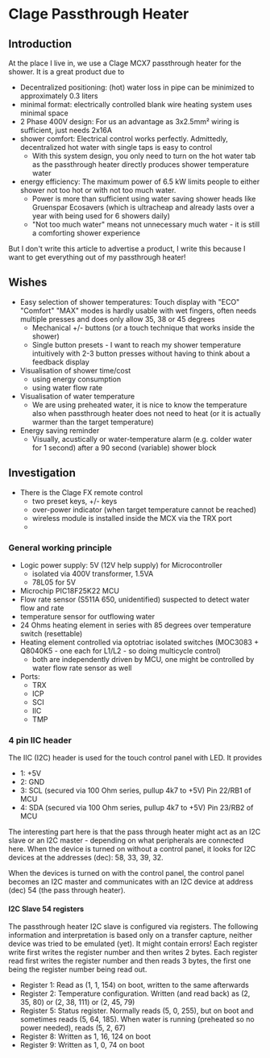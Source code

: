 # Clage Passthrough Heater

## Introduction

At the place I live in, we use a Clage MCX7 passthrough heater for the shower.
It is a great product due to

  * Decentralized positioning: (hot) water loss in pipe can be minimized to approximately 0.3 liters
  * minimal format: electrically controlled blank wire heating system uses minimal space
  * 2 Phase 400V design: For us an advantage as 3x2.5mm² wiring is sufficient, just needs 2x16A
  * shower comfort: Electrical control works perfectly. Admittedly, decentralized hot water with single taps is easy to control
    * With this system design, you only need to turn on the hot water tab as the passthrough heater directly produces shower temperature water
  * energy efficiency: The maximum power of 6.5 kW limits people to either shower not too hot or with not too much water.
    * Power is more than sufficient using water saving shower heads like Gruenspar Ecosavers (which is ultracheap and already lasts over a year with being used for 6 showers daily)
    * "Not too much water" means not unnecessary much water - it is still a comforting shower experience

But I don't write this article to advertise a product, I write this because I want to get everything out of my passthrough heater!

## Wishes

  * Easy selection of shower temperatures: Touch display with "ECO" "Comfort" "MAX" modes is hardly usable with wet fingers, often needs multiple presses and does only allow 35, 38 or 45 degrees
    * Mechanical +/- buttons (or a touch technique that works inside the shower)
    * Single button presets - I want to reach my shower temperature intuitively with 2-3 button presses without having to think about a feedback display
  * Visualisation of shower time/cost
    * using energy consumption
    * using water flow rate
  * Visualisation of water temperature
    * We are using preheated water, it is nice to know the temperature also when passthrough heater does not need to heat (or it is actually warmer than the target temperature)
  * Energy saving reminder
    * Visually, acustically or water-temperature alarm (e.g. colder water for 1 second) after a 90 second (variable) shower block


## Investigation

  * There is the Clage FX remote control
    * two preset keys, +/- keys
    * over-power indicator (when target temperature cannot be reached)
    * wireless module is installed inside the MCX via the TRX port
    * 
 
### General working principle
 * Logic power supply: 5V (12V help supply) for Microcontroller
   * isolated via 400V transformer, 1.5VA
   * 78L05 for 5V
 * Microchip PIC18F25K22 MCU
 * Flow rate sensor (S511A 650, unidentified) suspected to detect water flow and rate
 * temperature sensor for outflowing water
 * 24 Ohms heating element in series with 85 degrees over temperature switch (resettable)
 * Heating element controlled via optotriac isolated switches (MOC3083 + Q8040K5 - one each for L1/L2 - so doing multicycle control)
   * both are independently driven by MCU, one might be controlled by water flow rate sensor as well
 * Ports:
   * TRX
   * ICP
   * SCI
   * IIC
   * TMP

### 4 pin IIC header

The IIC (I2C) header is used for the touch control panel with LED. It provides

  * 1: +5V
  * 2: GND
  * 3: SCL (secured via 100 Ohm series, pullup 4k7 to +5V) Pin 22/RB1 of MCU
  * 4: SDA (secured via 100 Ohm series, pullup 4k7 to +5V) Pin 23/RB2 of MCU

The interesting part here is that the pass through heater might act as an I2C slave or an I2C master - depending on what peripherals are connected here.
When the device is turned on without a control panel, it looks for I2C devices at the addresses (dec): 58, 33, 39, 32. 

When the devices is turned on with the control panel, the control panel becomes an I2C master and communicates with an I2C device at address (dec) 54 (the pass through heater).

#### I2C Slave 54 registers

The passthrough heater I2C slave is configured via registers.
The following information and interpretation is based only on a transfer capture, neither device was tried to be emulated (yet). It might contain errors!
Each register write first writes the register number and then writes 2 bytes.
Each register read first writes the register number and then reads 3 bytes, the first one being the register number being read out.
  * Register 1: Read as (1, 1, 154) on boot, written to the same afterwards
  * Register 2: Temperature configuration. Written (and read back) as (2, 35, 80) or (2, 38, 111) or (2, 45, 79)
  * Register 5: Status register. Normally reads (5, 0, 255), but on boot and sometimes reads (5, 64, 185). When water is running (preheated so no power needed), reads (5, 2, 67)
  * Register 8: Written as 1, 16, 124 on boot
  * Register 9: Written as 1, 0, 74 on boot


